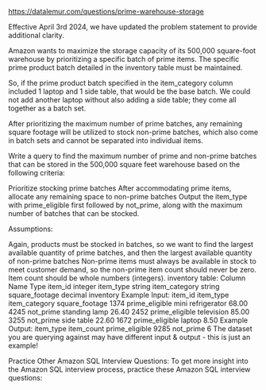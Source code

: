 https://datalemur.com/questions/prime-warehouse-storage

Effective April 3rd 2024, we have updated the problem statement to provide additional clarity.

Amazon wants to maximize the storage capacity of its 500,000 square-foot warehouse by prioritizing a specific batch of prime items. The specific prime product batch detailed in the inventory table must be maintained.

So, if the prime product batch specified in the item_category column included 1 laptop and 1 side table, that would be the base batch. We could not add another laptop without also adding a side table; they come all together as a batch set.

After prioritizing the maximum number of prime batches, any remaining square footage will be utilized to stock non-prime batches, which also come in batch sets and cannot be separated into individual items.

Write a query to find the maximum number of prime and non-prime batches that can be stored in the 500,000 square feet warehouse based on the following criteria:

Prioritize stocking prime batches
After accommodating prime items, allocate any remaining space to non-prime batches
Output the item_type with prime_eligible first followed by not_prime, along with the maximum number of batches that can be stocked.

Assumptions:

Again, products must be stocked in batches, so we want to find the largest available quantity of prime batches, and then the largest available quantity of non-prime batches
Non-prime items must always be available in stock to meet customer demand, so the non-prime item count should never be zero.
Item count should be whole numbers (integers).
inventory table:
Column Name	Type
item_id	integer
item_type	string
item_category	string
square_footage	decimal
inventory Example Input:
item_id	item_type	item_category	square_footage
1374	prime_eligible	mini refrigerator	68.00
4245	not_prime	standing lamp	26.40
2452	prime_eligible	television	85.00
3255	not_prime	side table	22.60
1672	prime_eligible	laptop	8.50
Example Output:
item_type	item_count
prime_eligible	9285
not_prime	6
The dataset you are querying against may have different input & output - this is just an example!

Practice Other Amazon SQL Interview Questions:
To get more insight into the Amazon SQL interview process, practice these Amazon SQL interview questions:

